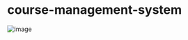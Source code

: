 # course-management-system

![image](https://github.com/suman111999/course-management-system/assets/37740608/8c0d9bc5-5de0-4528-9f71-9001902e771e)

